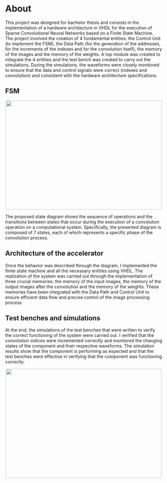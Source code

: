 # About
This project was designed for bachelor thesis and consists in the implementation of a hardware architecture in VHDL for the execution of Sparse Convolutional Neural Networks based on a Finite State Machine. The project involved the creation of 4 fundamental entities: the Control Unit (to implement the FSM), the Data Path (for the generation of the addresses, for the increments of the indexes and for the convolution itself), the memory of the images and the memory of the weights. A top module was created to integrate the 4 entities and the test bench was created to carry out the simulations. During the simulations, the waveforms were closely monitored to ensure that the data and control signals were correct (indexes and convolution) and consistent with the hardware architecture specifications.

## FSM
<p align="center">
  <img width="500" height="350" src="https://github.com/svtmontagna/Architecture-for-Execution-of-SCNN-in-VHDL/blob/main/Images/fsm.png?raw=true">
</p>
The proposed state diagram shows the sequence of operations and the transitions between states that occur during the execution of a convolution operation on a computational system. Specifically, the presented diagram is composed of 7 states, each of which represents a specific phase of the convolution process.

## Architecture of the accelerator
Once the behavior was described through the diagram, I implemented the finite state machine and all the necessary entities using VHDL.
The realization of the system was carried out through the implementation of three crucial memories: the memory of the input images, the memory of the output images after the convolution and the memory of the weights. These memories have been integrated with the Data Path and Control Unit to ensure efficient data flow and precise control of the image processing process

## Test benches and simulations
At the end, the simulations of the test benches that were written to verify the correct functioning of the system were carried out. I verified that the convolution indices were incremented correctly and monitored the changing states of the component and their respective waveforms. The simulation results show that the component is performing as expected and that the test benches were effective in verifying that the component was functioning correctly.
<p align="center">
  <img width="500" height="350" src="https://github.com/svtmontagna/Architecture-for-Execution-of-SCNN-in-VHDL/blob/main/Images/fsm.png?raw=true">
</p>
